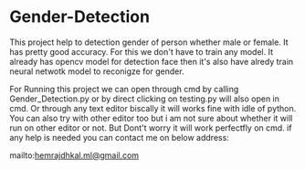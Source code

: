 # Gender-Detection

This project help to detection gender of person whether male or female. It has pretty good accuracy. For this we don't have to train any model. It already has opencv model for detection face then it's also have alredy train neural netwotk model to reconigze for gender.

For Running this project we can open through cmd by calling Gender_Detection.py or by direct clicking on testing.py will also open in cmd. Or through any text editor biscally it will works fine with idle of python. You can also try with other editor too but i am not sure about whether it will run on other editor or not. But Dont't worry it will work perfectfly on cmd. if any help is needed you can contact me on below address:

mailto:hemrajdhkal.ml@gmail.com



